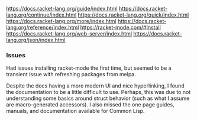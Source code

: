 https://docs.racket-lang.org/guide/index.html
https://docs.racket-lang.org/continue/index.html
https://docs.racket-lang.org/quick/index.html
https://docs.racket-lang.org/more/index.html
https://docs.racket-lang.org/reference/index.html
https://racket-mode.com/#Install
https://docs.racket-lang.org/web-server/index.html
https://docs.racket-lang.org/json/index.html

### Issues
Had issues installing racket-mode the first time, but seemed to be a transient issue with refreshing packages from melpa.

Despite the docs having a more modern UI and nice hyperlinking, I found the documentation to be a little difficult to use. Perhaps, this was due to not understanding some basics around struct behavior (such as what I assume are macro-generated accessors). I also missed the one page guides, manuals, and documentation available for Common Lisp.
